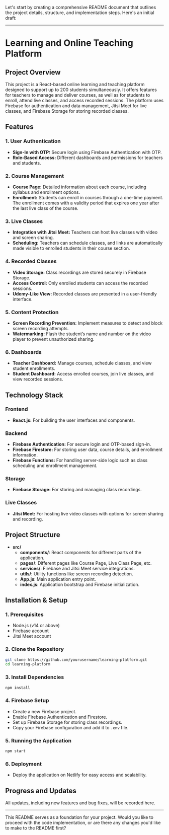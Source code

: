 Let's start by creating a comprehensive README document that outlines the project details, structure, and implementation steps. Here's an initial draft:

---

# **Learning and Online Teaching Platform**

## **Project Overview**

This project is a React-based online learning and teaching platform designed to support up to 200 students simultaneously. It offers features for teachers to manage and deliver courses, as well as for students to enroll, attend live classes, and access recorded sessions. The platform uses Firebase for authentication and data management, Jitsi Meet for live classes, and Firebase Storage for storing recorded classes.

## **Features**

### **1. User Authentication**
- **Sign-In with OTP:** Secure login using Firebase Authentication with OTP.
- **Role-Based Access:** Different dashboards and permissions for teachers and students.

### **2. Course Management**
- **Course Page:** Detailed information about each course, including syllabus and enrollment options.
- **Enrollment:** Students can enroll in courses through a one-time payment. The enrollment comes with a validity period that expires one year after the last live class of the course.

### **3. Live Classes**
- **Integration with Jitsi Meet:** Teachers can host live classes with video and screen sharing.
- **Scheduling:** Teachers can schedule classes, and links are automatically made visible to enrolled students in their course section.

### **4. Recorded Classes**
- **Video Storage:** Class recordings are stored securely in Firebase Storage.
- **Access Control:** Only enrolled students can access the recorded sessions.
- **Udemy-Like View:** Recorded classes are presented in a user-friendly interface.

### **5. Content Protection**
- **Screen Recording Prevention:** Implement measures to detect and block screen recording attempts.
- **Watermarking:** Flash the student’s name and number on the video player to prevent unauthorized sharing.

### **6. Dashboards**
- **Teacher Dashboard:** Manage courses, schedule classes, and view student enrollments.
- **Student Dashboard:** Access enrolled courses, join live classes, and view recorded sessions.

## **Technology Stack**

### **Frontend**
- **React.js:** For building the user interfaces and components.

### **Backend**
- **Firebase Authentication:** For secure login and OTP-based sign-in.
- **Firebase Firestore:** For storing user data, course details, and enrollment information.
- **Firebase Functions:** For handling server-side logic such as class scheduling and enrollment management.

### **Storage**
- **Firebase Storage:** For storing and managing class recordings.

### **Live Classes**
- **Jitsi Meet:** For hosting live video classes with options for screen sharing and recording.

## **Project Structure**

- **src/**
  - **components/**: React components for different parts of the application.
  - **pages/**: Different pages like Course Page, Live Class Page, etc.
  - **services/**: Firebase and Jitsi Meet service integrations.
  - **utils/**: Utility functions like screen recording detection.
  - **App.js**: Main application entry point.
  - **index.js**: Application bootstrap and Firebase initialization.

## **Installation & Setup**

### **1. Prerequisites**
- Node.js (v14 or above)
- Firebase account
- Jitsi Meet account

### **2. Clone the Repository**
```bash
git clone https://github.com/yourusername/learning-platform.git
cd learning-platform
```

### **3. Install Dependencies**
```bash
npm install
```

### **4. Firebase Setup**
- Create a new Firebase project.
- Enable Firebase Authentication and Firestore.
- Set up Firebase Storage for storing class recordings.
- Copy your Firebase configuration and add it to `.env` file.

### **5. Running the Application**
```bash
npm start
```

### **6. Deployment**
- Deploy the application on Netlify for easy access and scalability.

## **Progress and Updates**

All updates, including new features and bug fixes, will be recorded here.

---

This README serves as a foundation for your project. Would you like to proceed with the code implementation, or are there any changes you'd like to make to the README first?